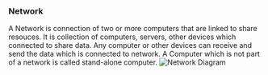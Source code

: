 ### Network 
A Network is connection of two or more computers that are linked to share resouces. It is collection of computers, servers, other devices which connected to share data. Any computer or other devices can receive and send the data which is connected to network.
A Computer which is not part of a network is called stand-alone computer.
![Network Diagram](https://d2slcw3kip6qmk.cloudfront.net/marketing/pages/chart/seo/network/discovery/all-about-network-diagrams-and-topology-feature.svg)
